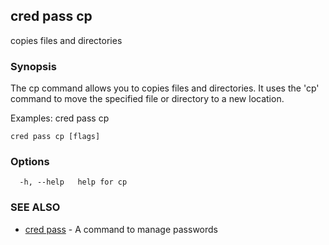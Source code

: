 ## cred pass cp

copies files and directories

### Synopsis

The cp command allows you to copies files and directories.
It uses the 'cp' command to move the specified file or directory to a new location.

Examples:
  cred pass cp <source> <destination>

```
cred pass cp [flags]
```

### Options

```
  -h, --help   help for cp
```

### SEE ALSO

* [cred pass](cred_pass.md)	 - A command to manage passwords

